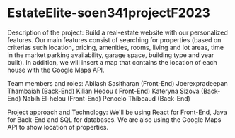# EstateElite-soen341projectF2023

Description of the project: Build a real-estate website with our personalized features. Our main features consist of searching for properties (based on criterias such location, pricing, amenities, rooms, living and lot areas, time in the market parking availability, garage space, building type and year built). In addition, we will insert a map that contains the location of each house with the Google Maps API.  

Team members and roles: Abilash Sasitharan (Front-End)
                        Joerexpradeepan Thambaiah (Back-End)
                        Kilian Hedou ( Front-End)
                        Kateryna Sizova (Back-End)
                        Nabih El-helou (Front-End)
                        Penoelo Thibeaud (Back-End)

Project approach and Technology: We'll be using React for Front-End, Java for Back-End and SQL for databases. We are also using the Google Maps API to show location of properties.                   
                  
                        
